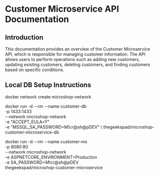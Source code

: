 # Customer Microservice API Documentation

## Introduction

This documentation provides an overview of the Customer Microservice API, which is responsible for managing customer information. The API allows users to perform operations such as adding new customers, updating existing customers, deleting customers, and finding customers based on specific conditions.

## Local DB Setup Instructions

docker network create microshop-network

docker run -d --rm --name customer-db \
  -p 1433:1433 \
  --network microshop-network \
  -e "ACCEPT_EULA=Y" \
  -e "MSSQL_SA_PASSWORD=M!cr@sh@pDEV" \ 
  thegeekspad/microshop-customer-microservice-db

docker run -d --rm --name customer-ms \
  -p 8080:80 \
  --network microshop-network \
  -e ASPNETCORE_ENVIRONMENT=Production \
  -e SA_PASSWORD=M!cr@sh@pDEV \
  thegeekspad/microshop-customer-microservice

